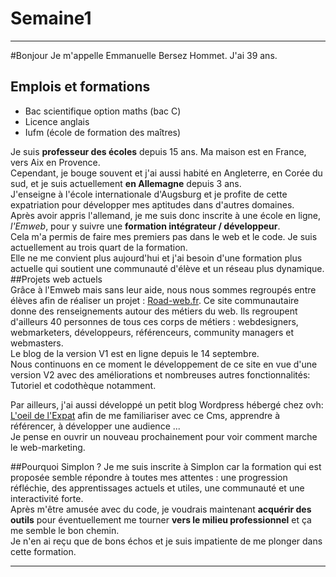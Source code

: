# Semaine1
-----------------
#Bonjour
Je m'appelle Emmanuelle Bersez Hommet. J'ai 39 ans.  
## Emplois et formations
* Bac scientifique option maths (bac C)
* Licence anglais
* Iufm (école de formation des maîtres)

Je suis __professeur des écoles__ depuis 15 ans. Ma maison est en France, vers Aix en Provence.  
Cependant, je bouge souvent et j'ai aussi habité en Angleterre, en Corée du sud, et je suis actuellement __en Allemagne__ depuis 3 ans.  
J'enseigne à l'école internationale d'Augsburg et je profite de cette expatriation pour développer mes aptitudes dans d'autres domaines.  
Après avoir appris l'allemand, je me suis donc inscrite à une école en ligne, *l'Emweb*, pour y suivre une __formation intégrateur / développeur__.  
Cela m'a permis de faire mes premiers pas dans le web et le code. Je suis actuellement au trois quart de la formation.  
Elle ne me convient plus aujourd'hui et j'ai besoin d'une formation plus actuelle qui soutient une communauté d'élève et un réseau plus dynamique.  
##Projets web actuels  
Grâce à l'Emweb mais sans leur aide, nous nous sommes regroupés entre élèves afin de réaliser un projet : [Road-web.fr](http://road-web-fr). 
Ce site communautaire donne des renseignements autour des métiers du web. Ils regroupent d'ailleurs 40 personnes de tous ces corps de métiers : webdesigners, webmarketers, développeurs, référenceurs, community managers et webmasters.  
Le blog de la version V1 est en ligne depuis le 14 septembre.  
Nous continuons en ce moment le développement de ce site en vue d'une version V2 avec des améliorations et nombreuses autres fonctionnalités: Tutoriel et codothèque notamment.  
  
Par ailleurs, j'ai aussi développé un petit blog Wordpress hébergé chez ovh: [L'oeil de l'Expat](http://loeildelexpat.com) afin de me familiariser avec ce Cms, apprendre à référencer, à développer une audience ...  
Je pense en ouvrir un nouveau prochainement pour voir comment marche le web-marketing.  
  
##Pourquoi Simplon ?
Je me suis inscrite à Simplon car la formation qui est proposée semble répondre à toutes mes attentes : une progression réfléchie, des apprentissages actuels et utiles, une communauté et une interactivité forte.  
Après m'être amusée avec du code, je voudrais maintenant __acquérir des outils__ pour éventuellement me tourner __vers le milieu professionnel__ et ça me semble le bon chemin.  
Je n'en ai reçu que de bons échos et je suis impatiente de me plonger dans cette formation.  

  ----------------
